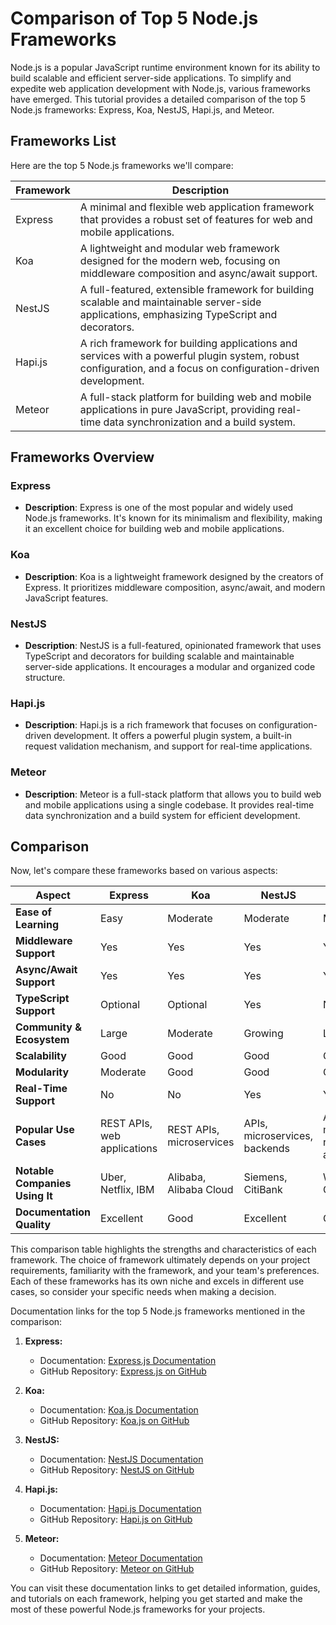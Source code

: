 # Comparison of Top 5 Node.js Frameworks

Node.js is a popular JavaScript runtime environment known for its ability to build scalable and efficient server-side applications. To simplify and expedite web application development with Node.js, various frameworks have emerged. This tutorial provides a detailed comparison of the top 5 Node.js frameworks: Express, Koa, NestJS, Hapi.js, and Meteor.

## Frameworks List

Here are the top 5 Node.js frameworks we'll compare:

| Framework   | Description                                                                                         |
|-------------|-----------------------------------------------------------------------------------------------------|
| Express     | A minimal and flexible web application framework that provides a robust set of features for web and mobile applications.                                           |
| Koa         | A lightweight and modular web framework designed for the modern web, focusing on middleware composition and async/await support.                                     |
| NestJS      | A full-featured, extensible framework for building scalable and maintainable server-side applications, emphasizing TypeScript and decorators.                         |
| Hapi.js     | A rich framework for building applications and services with a powerful plugin system, robust configuration, and a focus on configuration-driven development. |
| Meteor      | A full-stack platform for building web and mobile applications in pure JavaScript, providing real-time data synchronization and a build system.               |

## Frameworks Overview

### Express

- **Description**: Express is one of the most popular and widely used Node.js frameworks. It's known for its minimalism and flexibility, making it an excellent choice for building web and mobile applications.

### Koa

- **Description**: Koa is a lightweight framework designed by the creators of Express. It prioritizes middleware composition, async/await, and modern JavaScript features.

### NestJS

- **Description**: NestJS is a full-featured, opinionated framework that uses TypeScript and decorators for building scalable and maintainable server-side applications. It encourages a modular and organized code structure.

### Hapi.js

- **Description**: Hapi.js is a rich framework that focuses on configuration-driven development. It offers a powerful plugin system, a built-in request validation mechanism, and support for real-time applications.

### Meteor

- **Description**: Meteor is a full-stack platform that allows you to build web and mobile applications using a single codebase. It provides real-time data synchronization and a build system for efficient development.

## Comparison

Now, let's compare these frameworks based on various aspects:

| Aspect              | Express | Koa     | NestJS  | Hapi.js | Meteor  |
|---------------------|---------|---------|---------|---------|---------|
| **Ease of Learning**| Easy    | Moderate| Moderate| Moderate| Moderate|
| **Middleware Support**| Yes  | Yes     | Yes     | Yes     | Yes     |
| **Async/Await Support**| Yes  | Yes  | Yes     | Yes     | Yes     |
| **TypeScript Support** | Optional| Optional| Yes  | No      | Yes     |
| **Community & Ecosystem**| Large| Moderate| Growing | Large  | Moderate|
| **Scalability**     | Good    | Good    | Good    | Good    | Good    |
| **Modularity**      | Moderate| Good    | Good    | Good    | Moderate|
| **Real-Time Support**| No     | No      | Yes     | Yes     | Yes     |
| **Popular Use Cases**| REST APIs, web applications| REST APIs, microservices| APIs, microservices, backends| APIs, microservices, real-time apps| Real-time apps, prototypes|
| **Notable Companies Using It**| Uber, Netflix, IBM| Alibaba, Alibaba Cloud| Siemens, CitiBank| Walmart Labs, Conde Nast| Honeywell, Qualcomm|
| **Documentation Quality**| Excellent| Good    | Excellent| Good    | Good    |

This comparison table highlights the strengths and characteristics of each framework. The choice of framework ultimately depends on your project requirements, familiarity with the framework, and your team's preferences. Each of these frameworks has its own niche and excels in different use cases, so consider your specific needs when making a decision.

Documentation links for the top 5 Node.js frameworks mentioned in the comparison:

1. **Express:**
   - Documentation: [Express.js Documentation](https://expressjs.com/)
   - GitHub Repository: [Express.js on GitHub](https://github.com/expressjs/express)

2. **Koa:**
   - Documentation: [Koa.js Documentation](https://koajs.com/)
   - GitHub Repository: [Koa.js on GitHub](https://github.com/koajs/koa)

3. **NestJS:**
   - Documentation: [NestJS Documentation](https://nestjs.com/)
   - GitHub Repository: [NestJS on GitHub](https://github.com/nestjs/nest)

4. **Hapi.js:**
   - Documentation: [Hapi.js Documentation](https://hapi.dev/)
   - GitHub Repository: [Hapi.js on GitHub](https://github.com/hapijs/hapi)

5. **Meteor:**
   - Documentation: [Meteor Documentation](https://docs.meteor.com/)
   - GitHub Repository: [Meteor on GitHub](https://github.com/meteor/meteor)

You can visit these documentation links to get detailed information, guides, and tutorials on each framework, helping you get started and make the most of these powerful Node.js frameworks for your projects. 